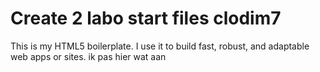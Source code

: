 # Create 2 labo start files clodim7
This is my HTML5 boilerplate. I use it to build fast, robust, and adaptable web apps or sites. 
ik pas hier wat aan 